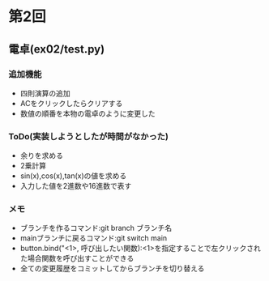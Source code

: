 # 第2回
## 電卓(ex02/test.py)
### 追加機能
- 四則演算の追加
- ACをクリックしたらクリアする
- 数値の順番を本物の電卓のように変更した
### ToDo(実装しようとしたが時間がなかった)
- 余りを求める
- 2乗計算
- sin(x),cos(x),tan(x)の値を求める
- 入力した値を2進数や16進数で表す
### メモ
- ブランチを作るコマンド:git branch ブランチ名
- mainブランチに戻るコマンド:git switch main
- button.bind("<1>, 呼び出したい関数):<1>を指定することで左クリックされた場合関数を呼び出すことができる
- 全ての変更履歴をコミットしてからブランチを切り替える